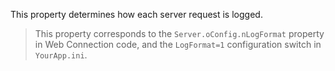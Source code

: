 ﻿This property determines how each server request is logged.

> This property corresponds to the `Server.oConfig.nLogFormat` property in Web Connection code, and the `LogFormat=1` configuration switch in `YourApp.ini`.